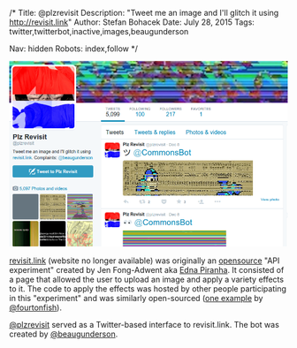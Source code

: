 /*
Title: @plzrevisit
Description: "Tweet me an image and I'll glitch it using http://revisit.link"
Author: Stefan Bohacek
Date: July 28, 2015
Tags: twitter,twitterbot,inactive,images,beaugunderson

Nav: hidden
Robots: index,follow
*/

[![](/content/bots/twitterbots/images/plzrevisit.png)](https://twitter.com/plzrevisit)

[revisit.link](http://revisit.link/) (website no longer available) was originally an [opensource](https://github.com/revisitors/revisit.link) "API experiment" created by Jen Fong-Adwent aka [Edna Piranha](https://twitter.com/ednapiranha). It consisted of a page that allowed the user to upload an image and apply a variety effects to it. The code to apply the effects was hosted by other people participating in this "experiment" and was similarly open-sourced ([one example](https://github.com/fourtonfish/transposer1000) by [@fourtonfish](https://twitter.com/ednapiranha)).

[@plzrevisit](https://twitter.com/plzrevisit) served as a Twitter-based interface to revisit.link. The bot was created by [@beaugunderson](https://twitter.com/beaugunderson).